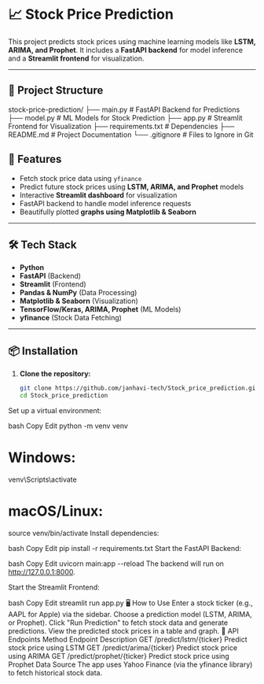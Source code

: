 # 📈 Stock Price Prediction

This project predicts stock prices using machine learning models like **LSTM, ARIMA, and Prophet**. It includes a **FastAPI backend** for model inference and a **Streamlit frontend** for visualization.

---

## 📁 Project Structure

stock-price-prediction/ 
├── main.py # FastAPI Backend for Predictions 
├── model.py # ML Models for Stock Prediction
├── app.py # Streamlit Frontend for Visualization ├── requirements.txt # Dependencies 
├── README.md # Project Documentation 
└── .gitignore # Files to Ignore in Git

## 🚀 Features

- Fetch stock price data using `yfinance`
- Predict future stock prices using **LSTM, ARIMA, and Prophet** models
- Interactive **Streamlit dashboard** for visualization
- FastAPI backend to handle model inference requests
- Beautifully plotted **graphs using Matplotlib & Seaborn**

---

## 🛠️ Tech Stack

- **Python**
- **FastAPI** (Backend)
- **Streamlit** (Frontend)
- **Pandas & NumPy** (Data Processing)
- **Matplotlib & Seaborn** (Visualization)
- **TensorFlow/Keras, ARIMA, Prophet** (ML Models)
- **yfinance** (Stock Data Fetching)

---

## 📦 Installation

1. **Clone the repository:**
   ```bash
   git clone https://github.com/janhavi-tech/Stock_price_prediction.git
   cd Stock_price_prediction
Set up a virtual environment:

bash
Copy
Edit
python -m venv venv
# Windows:
venv\Scripts\activate
# macOS/Linux:
source venv/bin/activate
Install dependencies:

bash
Copy
Edit
pip install -r requirements.txt
Start the FastAPI Backend:

bash
Copy
Edit
uvicorn main:app --reload
The backend will run on http://127.0.0.1:8000.

Start the Streamlit Frontend:

bash
Copy
Edit
streamlit run app.py
🖥️ How to Use
Enter a stock ticker (e.g., AAPL for Apple) via the sidebar.
Choose a prediction model (LSTM, ARIMA, or Prophet).
Click "Run Prediction" to fetch stock data and generate predictions.
View the predicted stock prices in a table and graph.
🔗 API Endpoints
Method	Endpoint	Description
GET	/predict/lstm/{ticker}	Predict stock price using LSTM
GET	/predict/arima/{ticker}	Predict stock price using ARIMA
GET	/predict/prophet/{ticker}	Predict stock price using Prophet
Data Source
The app uses Yahoo Finance (via the yfinance library) to fetch historical stock data.